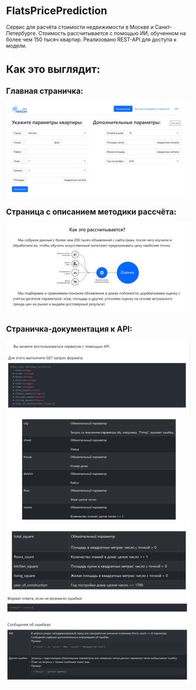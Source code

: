 # FlatsPricePrediction
Сервис для расчёта стоимости недвижимости в Москве и Санкт-Петербурге. Стоимость рассчитывается с помощью ИИ, обученном на более чем 150 тысяч квартир.
Реализовано REST-API для доступа к модели.

# Как это выглядит:
## Главная страничка:
![alt text](https://github.com/Kroko72/FlatsPricePrediction/blob/main/img_for_readme/main.png?raw=true)

## Страница с описанием методики рассчёта:
![alt text](https://github.com/Kroko72/FlatsPricePrediction/blob/main/img_for_readme/calc.png?raw=true)

## Страничка-документация к API:
![alt text](https://github.com/Kroko72/FlatsPricePrediction/blob/main/img_for_readme/api.png?raw=true)
![alt text](https://github.com/Kroko72/FlatsPricePrediction/blob/main/img_for_readme/api1.png?raw=true)
![alt text](https://github.com/Kroko72/FlatsPricePrediction/blob/main/img_for_readme/api2.png?raw=true)
![alt text](https://github.com/Kroko72/FlatsPricePrediction/blob/main/img_for_readme/api3.png?raw=true)




